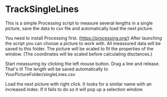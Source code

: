 # TrackSingleLines
This is a simple Processing script to measure several lengths in a single picture, save the data to csv file and automatically load the next picture.

You need to install Processing first. (https://processing.org/)
After launching the script you can choose a picture to work with. All meassured data will be saved to this folder.
The picture will be scaled to fit the properties of the window. (The coordinates will be scaled before calculating disctances.)

Start meassuring by clicking the left mouse button. Drag a line and release. That's it!
The length will be saved automatically to YourPictureFolder/singleLines.csv

Load the next picture with right click. It looks for a similar name with an increased index. If it fails to do so it will pop up a selection window.
